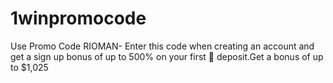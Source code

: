 # 1winpromocode
Use Promo Code RIOMAN- Enter this code when creating an account and get a sign up bonus of up to 500% on your first 💸 deposit.Get a bonus of up to $1,025
